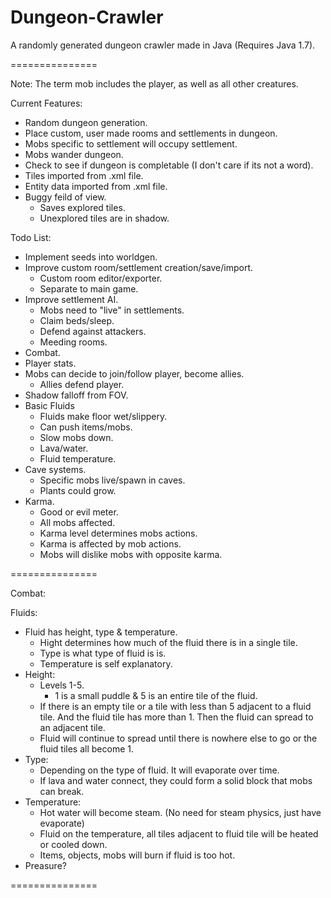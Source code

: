 Dungeon-Crawler
===============

A randomly generated dungeon crawler made in Java (Requires Java 1.7).

===============

Note: The term mob includes the player, as well as all other creatures.

Current Features:
+ Random dungeon generation.
+ Place custom, user made rooms and settlements in dungeon.
+ Mobs specific to settlement will occupy settlement.
+ Mobs wander dungeon.
+ Check to see if dungeon is completable (I don't care if its not a word).
+ Tiles imported from .xml file.
+ Entity data imported from .xml file.
+ Buggy feild of view. 
  + Saves explored tiles.
  + Unexplored tiles are in shadow.

Todo List:
+ Implement seeds into worldgen.
+ Improve custom room/settlement creation/save/import.
  + Custom room editor/exporter.
  + Separate to main game.
+ Improve settlement AI.
  + Mobs need to "live" in settlements.
  + Claim beds/sleep.
  + Defend against attackers.
  + Meeding rooms.
+ Combat.
+ Player stats.
+ Mobs can decide to join/follow player, become allies.
  + Allies defend player.
+ Shadow falloff from FOV.
+ Basic Fluids
  + Fluids make floor wet/slippery.
  + Can push items/mobs.
  + Slow mobs down.
  + Lava/water.
  + Fluid temperature.
+ Cave systems.  
  + Specific mobs live/spawn in caves.
  + Plants could grow.
+ Karma.
  + Good or evil meter.
  + All mobs affected.
  + Karma level determines mobs actions.
  + Karma is affected by mob actions.
  + Mobs will dislike mobs with opposite karma.

===============

Combat:

Fluids:
+ Fluid has height, type & temperature.
  + Hight determines how much of the fluid there is in a single tile.
  + Type is what type of fluid is is.
  + Temperature is self explanatory.
+ Height:
  + Levels 1-5.
    + 1 is a small puddle & 5 is an entire tile of the fluid.
  + If there is an empty tile or a tile with less than 5 adjacent to a fluid tile. And the fluid tile has more than 1. Then the fluid can spread to an adjacent tile.
  + Fluid will continue to spread until there is nowhere else to go or the fluid tiles all become 1.
+ Type:
  + Depending on the type of fluid. It will evaporate over time.
  + If lava and water connect, they could form a solid block that mobs can break.
+ Temperature:
  + Hot water will become steam. (No need for steam physics, just have evaporate)
  + Fluid on the temperature, all tiles adjacent to fluid tile will be heated or cooled down.
  + Items, objects, mobs will burn if fluid is too hot.
+ Preasure?
 
===============
